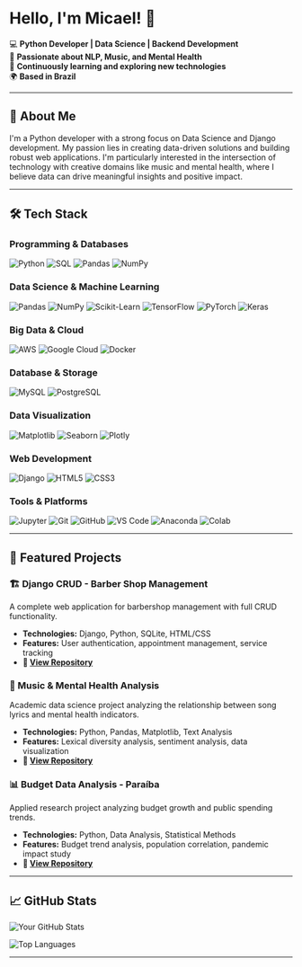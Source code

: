 # Hello, I'm Micael! 👋

💻 **Python Developer | Data Science | Backend Development**  
🎵 **Passionate about NLP, Music, and Mental Health**  
🌱 **Continuously learning and exploring new technologies**  
🌍 **Based in Brazil**

---

## 🚀 About Me

I'm a Python developer with a strong focus on Data Science and Django development. My passion lies in creating data-driven solutions and building robust web applications. I'm particularly interested in the intersection of technology with creative domains like music and mental health, where I believe data can drive meaningful insights and positive impact.

---

## 🛠️ Tech Stack

### **Programming & Databases**
![Python](https://img.shields.io/badge/Python-3776AB?style=for-the-badge&logo=python&logoColor=white)
![SQL](https://img.shields.io/badge/SQL-4479A1?style=for-the-badge&logo=postgresql&logoColor=white)
![Pandas](https://img.shields.io/badge/Pandas-150458?style=for-the-badge&logo=pandas&logoColor=white)
![NumPy](https://img.shields.io/badge/NumPy-013243?style=for-the-badge&logo=numpy&logoColor=white)

### **Data Science & Machine Learning**
![Pandas](https://img.shields.io/badge/Pandas-150458?style=for-the-badge&logo=pandas&logoColor=white)
![NumPy](https://img.shields.io/badge/NumPy-013243?style=for-the-badge&logo=numpy&logoColor=white)
![Scikit-Learn](https://img.shields.io/badge/Scikit_Learn-F7931E?style=for-the-badge&logo=scikit-learn&logoColor=white)
![TensorFlow](https://img.shields.io/badge/TensorFlow-FF6F00?style=for-the-badge&logo=tensorflow&logoColor=white)
![PyTorch](https://img.shields.io/badge/PyTorch-EE4C2C?style=for-the-badge&logo=pytorch&logoColor=white)
![Keras](https://img.shields.io/badge/Keras-D00000?style=for-the-badge&logo=keras&logoColor=white)

### **Big Data & Cloud**
![AWS](https://img.shields.io/badge/AWS-232F3E?style=for-the-badge&logo=amazonaws&logoColor=white)
![Google Cloud](https://img.shields.io/badge/Google_Cloud-4285F4?style=for-the-badge&logo=googlecloud&logoColor=white)
![Docker](https://img.shields.io/badge/Docker-2496ED?style=for-the-badge&logo=docker&logoColor=white)

### **Database & Storage**
![MySQL](https://img.shields.io/badge/MySQL-4479A1?style=for-the-badge&logo=mysql&logoColor=white)
![PostgreSQL](https://img.shields.io/badge/PostgreSQL-336791?style=for-the-badge&logo=postgresql&logoColor=white)

### **Data Visualization**
![Matplotlib](https://img.shields.io/badge/Matplotlib-11557C?style=for-the-badge&logo=python&logoColor=white)
![Seaborn](https://img.shields.io/badge/Seaborn-4C72B0?style=for-the-badge)
![Plotly](https://img.shields.io/badge/Plotly-3F4F75?style=for-the-badge&logo=plotly&logoColor=white)

### **Web Development**
![Django](https://img.shields.io/badge/Django-092E20?style=for-the-badge&logo=django&logoColor=white)
![HTML5](https://img.shields.io/badge/HTML5-E34F26?style=for-the-badge&logo=html5&logoColor=white)
![CSS3](https://img.shields.io/badge/CSS3-1572B6?style=for-the-badge&logo=css3&logoColor=white)

### **Tools & Platforms**
![Jupyter](https://img.shields.io/badge/Jupyter-F37626?style=for-the-badge&logo=jupyter&logoColor=white)
![Git](https://img.shields.io/badge/Git-F05032?style=for-the-badge&logo=git&logoColor=white)
![GitHub](https://img.shields.io/badge/GitHub-181717?style=for-the-badge&logo=github&logoColor=white)
![VS Code](https://img.shields.io/badge/VS_Code-007ACC?style=for-the-badge&logo=visualstudiocode&logoColor=white)
![Anaconda](https://img.shields.io/badge/Anaconda-44A833?style=for-the-badge&logo=anaconda&logoColor=white)
![Colab](https://img.shields.io/badge/Colab-F9AB00?style=for-the-badge&logo=googlecolab&logoColor=white)


---

## 💼 Featured Projects

### 🏗️ Django CRUD - Barber Shop Management
A complete web application for barbershop management with full CRUD functionality.
- **Technologies:** Django, Python, SQLite, HTML/CSS
- **Features:** User authentication, appointment management, service tracking
- **🔗 [View Repository](https://github.com/micaeltoscano/CRUD_Barbearia)**

### 🎵 Music & Mental Health Analysis
Academic data science project analyzing the relationship between song lyrics and mental health indicators.
- **Technologies:** Python, Pandas, Matplotlib, Text Analysis
- **Features:** Lexical diversity analysis, sentiment analysis, data visualization
- **🔗 [View Repository](https://github.com/micaeltoscano/Saude_Mental_e_Musica)**

### 📊 Budget Data Analysis - Paraíba
Applied research project analyzing budget growth and public spending trends.
- **Technologies:** Python, Data Analysis, Statistical Methods
- **Features:** Budget trend analysis, population correlation, pandemic impact study
- **🔗 [View Repository](https://github.com/micaeltoscano/Analise_Dados_Paraiba)**

---

## 📈 GitHub Stats

![Your GitHub Stats](https://github-readme-stats.vercel.app/api?username=micaeltoscano&show_icons=true&theme=radical)

![Top Languages](https://github-readme-stats.vercel.app/api/top-langs/?username=micaeltoscano&layout=compact&theme=radical)

---

